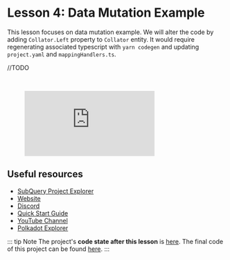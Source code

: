 # Lesson 4: Data Mutation Example

This lesson focuses on data mutation example. 
We will alter the code by adding `Collator.Left` property to `Collator` entity. 
It would require regenerating associated typescript with `yarn codegen` and updating `project.yaml` and `mappingHandlers.ts`.

//TODO

<br/>
<figure class="video_container">
  <iframe src="https://www.youtube.com/embed/XJCzqd8sfLc" frameborder="0" allowfullscreen="true"></iframe>
</figure>


## Useful resources

- [SubQuery Project Explorer](https://explorer.subquery.network/)
- [Website](https://subquery.network/)
- [Discord](https://discord.com/invite/subquery)
- [Quick Start Guide](../../quickstart/quickstart.md)
- [YouTube Channel](https://www.youtube.com/c/SubQueryNetwork)
- [Polkadot Explorer](https://polkadot.js.org/apps/#/explorer)

::: tip Note
The project's **code state after this lesson** is [here](https://github.com/deverka/moonbeam_subquery_tutorial//tree/lesson-4).
The final code of this project can be found [here](https://github.com/deverka/moonbeam_subquery_tutorial).
:::